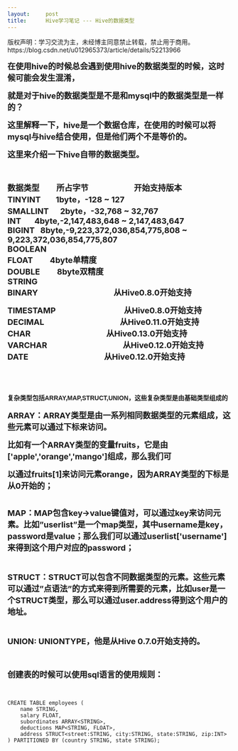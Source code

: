 ```yaml
---
layout:     post
title:      Hive学习笔记 --- Hive的数据类型
---
```

<div id="article_content" class="article_content clearfix csdn-tracking-statistics" data-pid="blog" data-mod="popu_307" data-dsm="post">
								<div class="article-copyright">
					版权声明：学习交流为主，未经博主同意禁止转载，禁止用于商用。					https://blog.csdn.net/u012965373/article/details/52213966				</div>
								            <link rel="stylesheet" href="https://csdnimg.cn/release/phoenix/template/css/ck_htmledit_views-f76675cdea.css">
						<div class="htmledit_views" id="content_views">
                
<p><span style="font-size:18px;"><strong>在使用hive的时候总会遇到使用hive的数据类型的时候，这时候可能会发生混淆，</strong></span></p>
<p><span style="font-size:18px;"><strong>就是对于hive的数据类型是不是和mysql中的数据类型是一样的？</strong></span></p>
<p><span style="font-size:18px;"><strong>这里解释一下，hive是一个数据仓库，在使用的时候可以将mysql与hive结合使用，但是他们两个不是等价的。</strong></span></p>
<p><span style="font-size:18px;"><strong>这里来介绍一下hive自带的数据类型。</strong></span></p>
<p><span style="font-size:18px;"><strong><br></strong></span></p>
<p><span style="font-size:18px;"><strong>数据类型<span> </span>
        所占字节<span> </span>                       开始支持版本<br>
TINYINT<span> </span>       1byte，-128 ~ 127<span></span> <br>
SMALLINT      2byte，-32,768 ~ 32,767<span> </span> <br>
INT<span> </span>      4byte,-2,147,483,648 ~ 2,147,483,647<span></span> <br>
BIGINT<span> </span>  8byte,-9,223,372,036,854,775,808 ~ 9,223,372,036,854,775,807<span></span> <br>
BOOLEAN<span> </span><span></span> <br>
FLOAT<span> </span>        4byte单精度<span></span> <br>
DOUBLE<span> </span>        8byte双精度<span></span> <br>
STRING<span> </span><span></span> <br>
BINARY<span> </span><span></span>                                       从Hive0.8.0开始支持</strong></span></p>
<p><span style="font-size:18px;"><strong>TIMESTAMP<span> </span>
<span></span>                                   从Hive0.8.0开始支持<br>
DECIMAL<span> </span><span></span>                                       从Hive0.11.0开始支持<br>
CHAR<span> </span><span></span>                                       从Hive0.13.0开始支持<br>
VARCHAR<span> </span><span></span>                                       从Hive0.12.0开始支持<br>
DATE<span> </span><span></span>                                       从Hive0.12.0开始支持<br><br></strong></span></p>
<p><span style="font-size:18px;"><strong><br></strong></span></p>
<p><span style="font-size:18px;"><strong><span style="font-family:Arial;font-size:14px;line-height:22.2656px;">复杂类型包括ARRAY,MAP,STRUCT,UNION，这些复杂类型是由基础类型组成的</span><br></strong></span></p>
<p><span style="font-size:18px;"><strong><span style="border:0px;">ARRAY</span>：ARRAY类型是由一系列相同数据类型的元素组成，这些元素可以通过下标来访问。</strong></span></p>
<p><span style="font-size:18px;"><strong>比如有一个ARRAY类型的变量fruits，它是由['apple','orange','mango']组成，那么我们可</strong></span></p>
<p><span style="font-size:18px;"><strong>以通过fruits[1]来访问元素orange，因为ARRAY类型的下标是从0开始的；<br><span style="border:0px;"><br></span></strong></span></p>
<p><span style="font-size:18px;"><strong><span style="border:0px;">MAP</span>：MAP包含key-&gt;value键值对，可以通过key来访问元素。比如”userlist”是一个map类型，其中username是key，password是value；那么我们可以通过userlist['username']来得到这个用户对应的password；<br>
　　</strong></span></p>
<p><span style="font-size:18px;"><strong><span style="border:0px;">STRUCT</span>：STRUCT可以包含不同数据类型的元素。这些元素可以通过”点语法”的方式来得到所需要的元素，比如user是一个STRUCT类型，那么可以通过user.address得到这个用户的地址。<br>
　　</strong></span></p>
<p><span style="font-size:18px;"><strong><span style="border:0px;">UNION</span>: UNIONTYPE，他是从Hive 0.7.0开始支持的。<br></strong></span></p>
<p><span style="font-size:18px;"><strong><br></strong></span></p>
<p><span style="font-size:18px;"><strong>创建表的时候可以使用sql语言的使用规则：</strong></span></p>
<p><br></p>
<p></p>
<pre><code class="language-sql">CREATE TABLE employees (  
    name STRING,  
    salary FLOAT,  
    subordinates ARRAY&lt;STRING&gt;,  
    deductions MAP&lt;STRING, FLOAT&gt;,  
    address STRUCT&lt;street:STRING, city:STRING, state:STRING, zip:INT&gt;  
) PARTITIONED BY (country STRING, state STRING);  </code></pre><br><br><p></p>
            </div>
                </div>